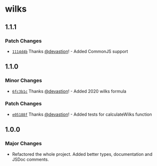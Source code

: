 # wilks

## 1.1.1

### Patch Changes

- [`1114d4b`](https://github.com/devastion/wilks/commit/1114d4b7991f620efc070f4b4634b6a9d7458f2a) Thanks [@devastion](https://github.com/devastion)! - Added CommonJS support

## 1.1.0

### Minor Changes

- [`6fc3b1c`](https://github.com/devastion/wilks/commit/6fc3b1cee8c450a96e2e2918720a0799a8ffe04f) Thanks [@devastion](https://github.com/devastion)! - Added 2020 wilks formula

### Patch Changes

- [`e05188f`](https://github.com/devastion/wilks/commit/e05188fc34d7062683c1b1e72cf273cae3f6cf81) Thanks [@devastion](https://github.com/devastion)! - Added tests for calculateWilks function

## 1.0.0

### Major Changes

- Refactored the whole project. Added better types, documentation and JSDoc comments.
